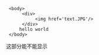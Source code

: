 <html> 
     <header> 
         <link href='dark.css'/> 
         <link href='light.css'/>
          <img href='text.JPG'/>
     </header>
     
     <body>
          <div>
               <img href='text.JPG'/>
          </div>
         hello world 
     </body> 
 </html> 
这部分能不能显示
